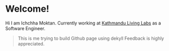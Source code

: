 # Welcome!

Hi I am Ichchha Moktan. Currently working at [Kathmandu Living Labs](http://www.kathmandulivinglabs.org/) as a Software Engineer.

> This is me trying to build
> Github page using dekyll
> Feedback is highly appreciated.
